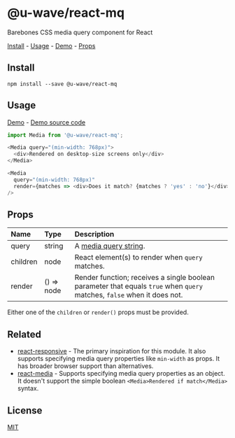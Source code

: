 # @u-wave/react-mq

Barebones CSS media query component for React

[Install][] - [Usage][] - [Demo][] - [Props][]

## Install

```
npm install --save @u-wave/react-mq
```

## Usage

[Demo][] - [Demo source code][]

```js
import Media from '@u-wave/react-mq';

<Media query="(min-width: 768px)">
  <div>Rendered on desktop-size screens only</div>
</Media>

<Media
  query="(min-width: 768px)"
  render={matches => <div>Does it match? {matches ? 'yes' : 'no'}</div>}
/>
```

## Props

| Name | Type | Description |
|:-----|:-----|:-----|
| query | string | A [media query string][Media queries]. |
| children | node | React element(s) to render when `query` matches. |
| render | () => node | Render function; receives a single boolean parameter that equals `true` when `query` matches, `false` when it does not. |

Either one of the `children` or `render()` props must be provided.

## Related

* [react-responsive](https://github.com/contra/react-responsive) - The primary inspiration for this module. It also supports specifying media query properties like `min-width` as props. It has broader browser support than alternatives.
* [react-media](https://github.com/ReactTraining/react-media) - Supports specifying media query properties as an object. It doesn't support the simple boolean `<Media>Rendered if match</Media>` syntax.

## License

[MIT][]

[Install]: #install
[Usage]: #usage
[Props]: #props
[Demo]: https://u-wave.github.io/react-mq
[Demo source code]: ./example
[MIT]: ./LICENSE
[Media queries]: https://developer.mozilla.org/en-US/docs/Web/CSS/Media_Queries/Using_media_queries
